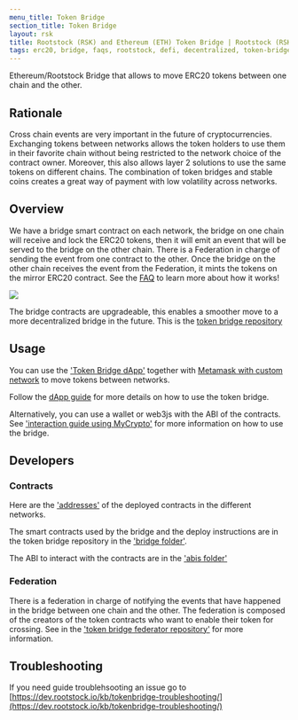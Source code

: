 ```yaml
---
menu_title: Token Bridge
section_title: Token Bridge
layout: rsk
title: Rootstock (RSK) and Ethereum (ETH) Token Bridge | Rootstock (RSK)
tags: erc20, bridge, faqs, rootstock, defi, decentralized, token-bridge, tokens, quick-start, guides, tutorial, testnet, networks, dApps, tools, rsk, ethereum, eth, rbtc, smart-contracts, install, get-started, how-to, mainnet, testnet, sidechain, contracts, swaps
---
```


Ethereum/Rootstock Bridge that allows to move ERC20 tokens between one chain and the other.

## Rationale

Cross chain events are very important in the future of cryptocurrencies. Exchanging tokens between networks allows the token holders to use them in their favorite chain without being restricted to the network choice of the contract owner. Moreover, this also allows layer 2 solutions to use the same tokens on different chains. The combination of token bridges and stable coins creates a great way of payment with low volatility across networks.

## Overview

We have a bridge smart contract on each network, the bridge on one chain will receive and lock the ERC20 tokens, then it will emit an event that will be served to the bridge on the other chain. There is a Federation in charge of sending the event from one contract to the other. Once the bridge on the other chain receives the event from the Federation, it mints the tokens on the mirror ERC20 contract.
See the [FAQ](/tools/tokenbridge/faq/) to learn more about how it works!

<img src="/assets/img/tools/tokenbridge/token-bridge-diagram.jpg"/>


The bridge contracts are upgradeable, this enables a smoother move to a more decentralized bridge in the future. This is the
[token bridge repository](https://github.com/rsksmart/tokenbridge)

## Usage

You can use the ['Token Bridge dApp'](https://tokenbridge.rsk.co/) together with [Metamask with custom network](https://developers.rsk.co/develop/apps/wallets/metamask/) to move tokens between networks.

Follow the [dApp guide](/tools/tokenbridge/dappguide/) for more details on how to use the token bridge.

Alternatively, you can use a wallet or web3js with the ABI of the contracts. See ['interaction guide using MyCrypto'](/tools/tokenbridge/usingmycrypto/) for more information on how to use the bridge.


## Developers

### Contracts

Here are the ['addresses'](/tools/tokenbridge/contractaddresses/) of the deployed contracts in the different networks.

The smart contracts used by the bridge and the deploy instructions are in the token bridge repository in the ['bridge folder'](https://github.com/rsksmart/tokenbridge/tree/master/bridge/).

The ABI to interact with the contracts are in the ['abis folder'](https://github.com/rsksmart/tokenbridge/tree/master/bridge/abi)


### Federation

There is a federation in charge of notifying the events that have happened in the bridge between one chain and the other. The federation is composed of the creators of the token contracts who want to enable their token for crossing.
See in the ['token bridge federator repository'](https://github.com/rsksmart/tokenbridge-federator) for more information.


## Troubleshooting

If you need guide troublehsooting an issue go to [https://dev.rootstock.io/kb/tokenbridge-troubleshooting/](https://dev.rootstock.io/kb/tokenbridge-troubleshooting/)
